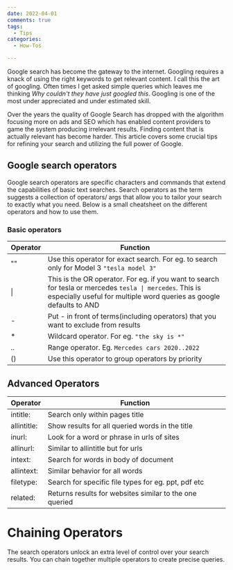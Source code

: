 ```yaml
---
date: 2022-04-01
comments: true
tags:
  - Tips
categories:
  - How-Tos

---
```


Google search has become the gateway to the internet. Googling requires a knack of
using the right keywords to get relevant content. I call this the art of googling.
Often times I get asked simple queries which leaves me thinking *Why couldn't they 
have just googled this*. Googling is one of the most under appreciated and under
estimated skill.

Over the years the quality of Google Search has dropped with the algorithm focusing
more on ads and SEO which has enabled content providers to game the system producing
irrelevant results. Finding content that is actually relevant has become harder.
This article covers some crucial tips for refining your search and utilizing the full
power of Google.

## Google search operators
Google search operators are specific characters and commands that extend the capabilities
of basic text searches. Search operators as the term suggests a collection of operators/
args that allow you to tailor your search to exactly what you need. 
Below is a small cheatsheet on the different operators and how to use them.

### Basic operators
| Operator | Function |
| -------- | -------- |
| "" | Use this operator for exact search. For eg. to search only for Model 3 `"tesla model 3"`|
| \| | This is the OR operator. For eg. if you want to search for tesla or mercedes `tesla \| mercedes`. This is especially useful for multiple word queries as google defaults to AND| 
| - | Put - in front of terms(including operators) that you want to exclude from results |
| * | Wildcard operator. For eg. `"the sky is *"` |
| .. | Range operator. Eg. `Mercedes cars 2020..2022` |
| () | Use this operator to group operators by priority |

## Advanced Operators
| Operator | Function |
| -------- | -------- |
| intitle: | Search only within pages title |
| allintitle: | Show results for all queried words in the title |
| inurl: | Look for a word or phrase in urls of sites |
| allinurl: | Similar to allintitle but for urls |
| intext: | Search for words in body of document |
| allintext: | Similar behavior for all words |
| filetype: | Search for specific file types for eg. ppt, pdf etc |
| related: | Returns results for websites similar to the one queried |

# Chaining Operators 
The search operators unlock an extra level of control over your search results. You can
chain together multiple operators to create precise queries. 



